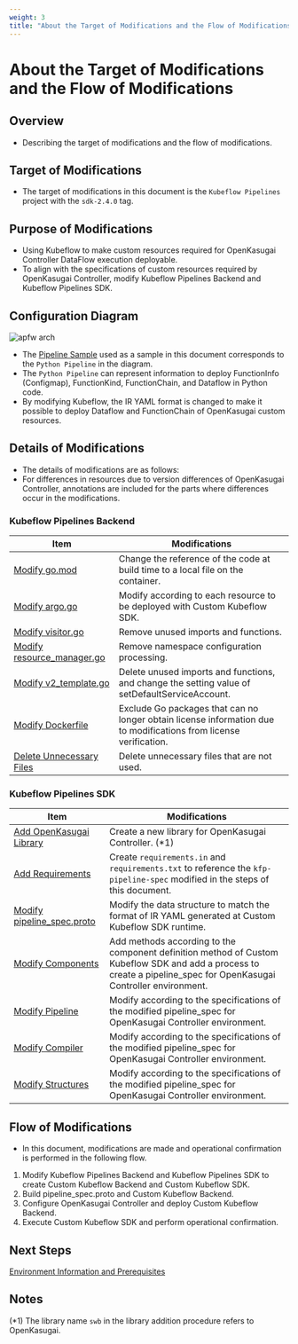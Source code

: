 ```yaml
---
weight: 3
title: "About the Target of Modifications and the Flow of Modifications"
---
```

# About the Target of Modifications and the Flow of Modifications
## Overview
* Describing the target of modifications and the flow of modifications.

## Target of Modifications
* The target of modifications in this document is the `Kubeflow Pipelines` project with the `sdk-2.4.0` tag.

## Purpose of Modifications
* Using Kubeflow to make custom resources required for OpenKasugai Controller DataFlow execution deployable.
* To align with the specifications of custom resources required by OpenKasugai Controller, modify Kubeflow Pipelines Backend and Kubeflow Pipelines SDK.

## Configuration Diagram
![apfw arch](/images/apfw-dci_arch.jpg)
* The [Pipeline Sample](../pipeline-sample) used as a sample in this document corresponds to the `Python Pipeline` in the diagram.
* The `Python Pipeline` can represent information to deploy FunctionInfo (Configmap), FunctionKind, FunctionChain, and Dataflow in Python code.
* By modifying Kubeflow, the IR YAML format is changed to make it possible to deploy Dataflow and FunctionChain of OpenKasugai custom resources.

## Details of Modifications
* The details of modifications are as follows:
* For differences in resources due to version differences of OpenKasugai Controller, annotations are included for the parts where differences occur in the modifications.

### Kubeflow Pipelines Backend
| Item | Modifications |
| ---- | ------------- |
| [Modify go.mod](../modification-procedure/apfw-backend-related-modification-procedure/modify-go.mod) | Change the reference of the code at build time to a local file on the container. |
| [Modify argo.go](../modification-procedure/apfw-backend-related-modification-procedure/modify-argo.go) | Modify according to each resource to be deployed with Custom Kubeflow SDK. |
| [Modify visitor.go](../modification-procedure/apfw-backend-related-modification-procedure/modify-visitor.go) | Remove unused imports and functions. |
| [Modify resource_manager.go](../modification-procedure/apfw-backend-related-modification-procedure/modify-resource_manager.go) | Remove namespace configuration processing. |
| [Modify v2_template.go](../modification-procedure/apfw-backend-related-modification-procedure/modify-v2_template.go) | Delete unused imports and functions, and change the setting value of setDefaultServiceAccount. |
| [Modify Dockerfile](../modification-procedure/apfw-backend-related-modification-procedure/modify-dockerfile) | Exclude Go packages that can no longer obtain license information due to modifications from license verification. |
| [Delete Unnecessary Files](../modification-procedure/apfw-backend-related-modification-procedure/delete-unnecessary-files) | Delete unnecessary files that are not used. |

### Kubeflow Pipelines SDK
| Item | Modifications |
| ---- | ------------- |
| [Add OpenKasugai Library](../modification-procedure/apfw-sdk-related-modification-procedure/add-dci-library) | Create a new library for OpenKasugai Controller. (*1) |
| [Add Requirements](../modification-procedure/apfw-sdk-related-modification-procedure/add-requirements) | Create `requirements.in` and `requirements.txt` to reference the `kfp-pipeline-spec` modified in the steps of this document. |
| [Modify pipeline_spec.proto](../modification-procedure/apfw-sdk-related-modification-procedure/modify-pipeline_spec.proto) | Modify the data structure to match the format of IR YAML generated at Custom Kubeflow SDK runtime. |
| [Modify Components](../modification-procedure/apfw-sdk-related-modification-procedure/modify-components) | Add methods according to the component definition method of Custom Kubeflow SDK and add a process to create a pipeline_spec for OpenKasugai Controller environment. |
| [Modify Pipeline](../modification-procedure/apfw-sdk-related-modification-procedure/modify-pipeline) | Modify according to the specifications of the modified pipeline_spec for OpenKasugai Controller environment. |
| [Modify Compiler](../modification-procedure/apfw-sdk-related-modification-procedure/modify-compiler) | Modify according to the specifications of the modified pipeline_spec for OpenKasugai Controller environment. |
| [Modify Structures](../modification-procedure/apfw-sdk-related-modification-procedure/modify-structures) | Modify according to the specifications of the modified pipeline_spec for OpenKasugai Controller environment. |

## Flow of Modifications
* In this document, modifications are made and operational confirmation is performed in the following flow.
1. Modify Kubeflow Pipelines Backend and Kubeflow Pipelines SDK to create Custom Kubeflow Backend and Custom Kubeflow SDK.
2. Build pipeline_spec.proto and Custom Kubeflow Backend.
3. Configure OpenKasugai Controller and deploy Custom Kubeflow Backend.
4. Execute Custom Kubeflow SDK and perform operational confirmation.

## Next Steps
[Environment Information and Prerequisites](../environment-information-and-prerequisites)

## Notes
(*1) The library name `swb` in the library addition procedure refers to OpenKasugai.